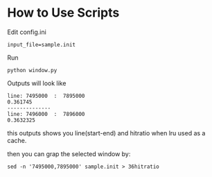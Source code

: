 # How to Use Scripts

Edit config.ini
```
input_file=sample.init
```

Run
```
python window.py
```
Outputs will look like
```
line: 7495000  :  7895000
0.361745
--------------
line: 7496000  :  7896000
0.3632325
```
this outputs shows you line(start-end) and hitratio when lru used as a cache.

then you can grap the selected window by:
```
sed -n '7495000,7895000' sample.init > 36hitratio
```
